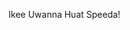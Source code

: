 Ikee Uwanna Huat Speeda!

<!---
krakken-andy/krakken-andy is a ✨ special ✨ repository because its `README.md` (this file) appears on your GitHub profile.
You can click the Preview link to take a look at your changes.
--->
